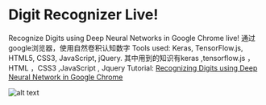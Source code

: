 # Digit Recognizer Live!
Recognize Digits using Deep Neural Networks in Google Chrome live!
通过google浏览器，使用自然卷积认知数字
Tools used: Keras, TensorFlow.js, HTML5, CSS3, JavaScript, jQuery.
其中用到的知识有keras ,tensorflow.js ， HTML ，CSS3 ,JavaScript , Jquery
Tutorial: [Recognizing Digits using Deep Neural Network in Google Chrome](https://gogul09.github.io/software/digit-recognizer-tf-js)

![alt text](https://github.com/Gogul09/digit-recognizer-live/blob/master/assets/digit-recognizer.gif)

